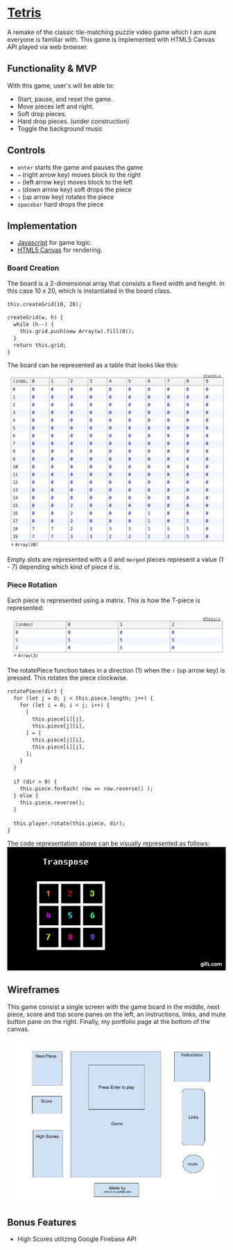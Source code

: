 # [Tetris](http://tetris.rafgarcia.io)
A remake of the classic tile-matching puzzle video game which I am sure everyone is familiar with.
This game is implemented with HTML5 Canvas API played via web browser.

## Functionality & MVP
With this game, user's will be able to:

+ Start, pause, and reset the game.
+ Move pieces left and right.
+ Soft drop pieces.
+ Hard drop pieces. (under construction)
+ Toggle the background music

## Controls
+ `enter` starts the game and pauses the game
+ `→` (right arrow key) moves block to the right
+ `←` (left arrow key) moves block to the left
+ `↓` (down arrow key) soft drops the piece
+ `↑` (up arrow key) rotates the piece
+ `spacebar` hard drops the piece

## Implementation
+ [Javascript](https://www.javascript.com/) for game logic.
+ [HTML5 Canvas](https://developer.mozilla.org/en-US/docs/Web/API/Canvas_API) for rendering.

### Board Creation
The board is a 2-dimensional array that consists a fixed width and height. In this case 10 x 20,
which is instantiated in the board class.

```
this.createGrid(10, 20);
```

```
createGrid(w, h) {
  while (h--) {
    this.grid.push(new Array(w).fill(0));
  }
  return this.grid;
}
```

The board can be represented as a table that looks like this:

![Board](https://github.com/rafgarciaa/Tetris/blob/master/assets/board.png)

Empty slots are represented with a 0 and `merged` pieces represent a value (1 - 7) depending which
kind of piece it is.

### Piece Rotation
Each piece is represented using a matrix. This is how the T-piece is represented:

![Piece](https://github.com/rafgarciaa/Tetris/blob/master/assets/piece.png)

The rotatePiece function takes in a direction (1) when the `↑` (up arrow key) is pressed.
This rotates the piece clockwise.

```
rotatePiece(dir) {
  for (let j = 0; j < this.piece.length; j++) {
    for (let i = 0; i < j; i++) {
      [
        this.piece[i][j],
        this.piece[j][i],
      ] = [
        this.piece[j][i],
        this.piece[i][j],
      ];
    }
  }

  if (dir > 0) {
    this.piece.forEach( row => row.reverse() );
  } else {
    this.piece.reverse();
  }

  this.player.rotate(this.piece, dir);
}
```

The code representation above can be visually represented as follows:
![Piece Rotation](https://github.com/rafgarciaa/Tetris/blob/master/assets/rotate.gif)


## Wireframes
This game consist a single screen with the game board in the middle, next piece, score and
top score panes on the left, an instructions, links, and mute button pane on the right. Finally,
my portfolio page at the bottom of the canvas.

![Wireframes](https://github.com/rafgarciaa/Tetris/blob/master/assets/tetris_wireframes.jpg)

## Bonus Features
+ High Scores utilizing Google Firebase API

